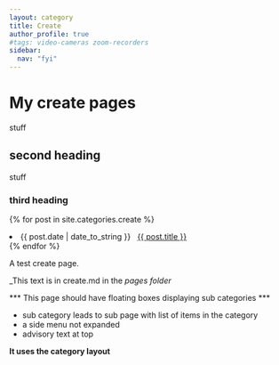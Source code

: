 ```yaml
---
layout: category
title: Create
author_profile: true
#tags: video-cameras zoom-recorders
sidebar:
  nav: "fyi"
---
```

# My create pages
stuff

## second heading

stuff

### third heading

{% for post in site.categories.create %}
 <li><span>{{ post.date | date_to_string }}</span> &nbsp; <a href="{{ post.url }}">{{ post.title }}</a></li>
{% endfor %}

A test create page.

_This text is in create.md in the _pages folder_

*** This page should have floating boxes displaying sub categories ***
- sub category leads to sub page with list of items in the category
- a side menu not expanded
- advisory text at top

**It uses the category layout**
